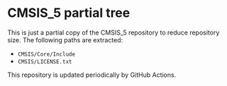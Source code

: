 # CMSIS_5 partial tree

This is just a partial copy of the CMSIS_5 repository to reduce repository size.
The following paths are extracted:

- `CMSIS/Core/Include`
- `CMSIS/LICENSE.txt`

This repository is updated periodically by GitHub Actions.
